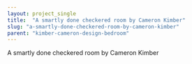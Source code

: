 ```yaml
---
layout: project_single
title:  "A smartly done checkered room by Cameron Kimber"
slug: "a-smartly-done-checkered-room-by-cameron-kimber"
parent: "kimber-cameron-design-bedroom"
---
```

A smartly done checkered room by Cameron Kimber